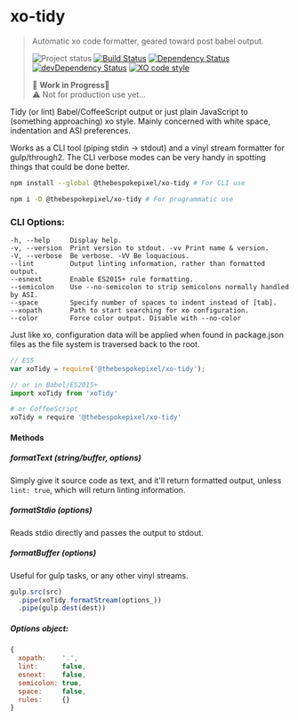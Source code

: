 # xo-tidy 
> Automatic xo code formatter, geared toward post babel output.
>
>![Project status][project-badge]
[![Build Status][build-badge]][travis]
[![Dependency Status][david-badge]][david]
[![devDependency Status][david-dev-badge]][david-dev]
[![XO code style][xo-badge]][xo]
>
>:nut_and_bolt: __Work in Progress__:nut_and_bolt:  
>:warning: Not for production use yet...

Tidy (or lint) Babel/CoffeeScript output or just plain JavaScript to (something approaching) xo style. Mainly concerned with white space, indentation and ASI preferences.

Works as a CLI tool (piping stdin → stdout) and a vinyl stream formatter for gulp/through2. The CLI verbose modes can be very handy in spotting things that could be done better.

```sh
npm install --global @thebespokepixel/xo-tidy # For CLI use

npm i -D @thebespokepixel/xo-tidy # For programmatic use
```

### CLI Options:
```text
-h, --help     Display help.
-v, --version  Print version to stdout. -vv Print name & version.
-V, --verbose  Be verbose. -VV Be loquacious.
--lint         Output linting information, rather than formatted output.
--esnext       Enable ES2015+ rule formatting.
--semicolon    Use --no-semicolon to strip semicolons normally handled by ASI.
--space        Specify number of spaces to indent instead of [tab].
--xopath       Path to start searching for xo configuration.
--color        Force color output. Disable with --no-color
```

Just like xo, configuration data will be applied when found in package.json files as the file system is traversed back to the root.

```js
// ES5
var xoTidy = require('@thebespokepixel/xo-tidy');

// or in Babel/ES2015+
import xoTidy from 'xoTidy'
```

```coffee
# or CoffeeScript
xoTidy = require '@thebespokepixel/xo-tidy'
```


#### Methods

##### formatText (string/buffer, options)

Simply give it source code as text, and it'll return formatted output, unless `lint: true`, which will return linting information.

##### formatStdio (options)

Reads stdio directly and passes the output to stdout.

##### formatBuffer (options)

Useful for gulp tasks, or any other vinyl streams.

```js
gulp.src(src)
  .pipe(xoTidy.formatStream(options_))
  .pipe(gulp.dest(dest))
```

##### Options object:
```js
{
  xopath:    '.',
  lint:      false,
  esnext:    false,
  semicolon: true,
  space:     false,
  rules:     {}
}
```

[project-badge]: http://img.shields.io/badge/status-alpha-red.svg?style=flat
[build-badge]: http://img.shields.io/travis/MarkGriffiths/xo-tidy.svg?branch=master&style=flat
[david-badge]: http://img.shields.io/david/MarkGriffiths/xo-tidy.svg?branch=master&style=flat
[david-dev-badge]: http://img.shields.io/david/dev/MarkGriffiths/xo-tidy.svg?branch=master&style=flat
[xo-badge]: https://img.shields.io/badge/code_style-XO-5ed9c7.svg

[travis]: https://travis-ci.org/MarkGriffiths/xo-tidy
[david]: https://david-dm.org/MarkGriffiths/xo-tidy/master
[david-dev]: https://david-dm.org/MarkGriffiths/xo-tidy/master#info=devDependencies
[xo]: https://github.com/sindresorhus/xo
